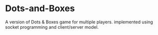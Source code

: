 # Dots-and-Boxes
A version of Dots &amp; Boxes game for multiple players. implemented using socket programming and client/server model.
